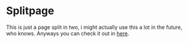 # Splitpage
 This is just a page split in two, i might actually use this a lot in the future, who knows. 
 Anyways you can check it out in [here](https://aognyan.github.io/Splitpage/).
